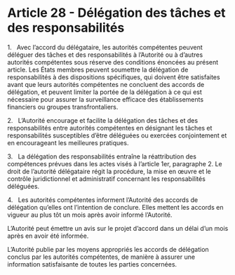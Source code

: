 # Article 28 - Délégation des tâches et des responsabilités


1.   Avec l’accord du délégataire, les autorités compétentes peuvent déléguer des tâches et des responsabilités à l’Autorité ou à d’autres autorités compétentes sous réserve des conditions énoncées au présent article. Les États membres peuvent soumettre la délégation de responsabilités à des dispositions spécifiques, qui doivent être satisfaites avant que leurs autorités compétentes ne concluent des accords de délégation, et peuvent limiter la portée de la délégation à ce qui est nécessaire pour assurer la surveillance efficace des établissements financiers ou groupes transfrontaliers.

2.   L’Autorité encourage et facilite la délégation des tâches et des responsabilités entre autorités compétentes en désignant les tâches et responsabilités susceptibles d’être déléguées ou exercées conjointement et en encourageant les meilleures pratiques.

3.   La délégation des responsabilités entraîne la réattribution des compétences prévues dans les actes visés à l’article 1er, paragraphe 2. Le droit de l’autorité délégataire régit la procédure, la mise en œuvre et le contrôle juridictionnel et administratif concernant les responsabilités déléguées.

4.   Les autorités compétentes informent l’Autorité des accords de délégation qu’elles ont l’intention de conclure. Elles mettent les accords en vigueur au plus tôt un mois après avoir informé l’Autorité.

L’Autorité peut émettre un avis sur le projet d’accord dans un délai d’un mois après en avoir été informée.

L’Autorité publie par les moyens appropriés les accords de délégation conclus par les autorités compétentes, de manière à assurer une information satisfaisante de toutes les parties concernées.
